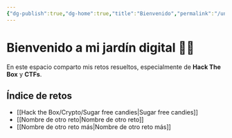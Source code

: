 ```yaml
---
{"dg-publish":true,"dg-home":true,"title":"Bienvenido","permalink":"/untitled/","tags":["gardenEntry"],"dgPassFrontmatter":true}
---
```



# Bienvenido a mi jardín digital 🧠🌱

En este espacio comparto mis retos resueltos, especialmente de **Hack The Box** y **CTFs**.

## Índice de retos

- [[Hack the Box/Crypto/Sugar free candies\|Sugar free candies]]
- [[Nombre de otro reto\|Nombre de otro reto]]
- [[Nombre de otro reto más\|Nombre de otro reto más]]
